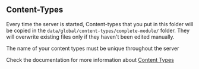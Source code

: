## Content-Types

Every time the server is started, Content-types that you put in this folder will be copied in the `data/global/content-types/complete-module/` folder.
They will overwrite existing files only if they haven't been edited manually.

The name of your content types must be unique throughout the server

Check the documentation for more information about [Content Types](http://localhost:3001/docs/next/build/content)
